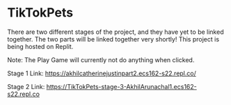 # TikTokPets

There are two different stages of the project, and they have yet to be linked together. The two parts will be linked together very shortly!
This project is being hosted on Replit.

Note: The Play Game will currently not do anything when clicked.

Stage 1 Link: https://akhilcatherinejustinpart2.ecs162-s22.repl.co/

Stage 2 Link: https://TikTokPets-stage-3-AkhilArunachal1.ecs162-s22.repl.co
